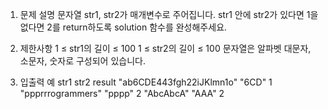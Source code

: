 1. 문제 설명
   문자열 str1, str2가 매개변수로 주어집니다. str1 안에 str2가 있다면 1을 없다면 2를 return하도록 solution 함수를 완성해주세요.

2. 제한사항
   1 ≤ str1의 길이 ≤ 100
   1 ≤ str2의 길이 ≤ 100
   문자열은 알파벳 대문자, 소문자, 숫자로 구성되어 있습니다.

3. 입출력 예
   str1 str2 result
   "ab6CDE443fgh22iJKlmn1o" "6CD" 1
   "ppprrrogrammers" "pppp" 2
   "AbcAbcA" "AAA" 2
